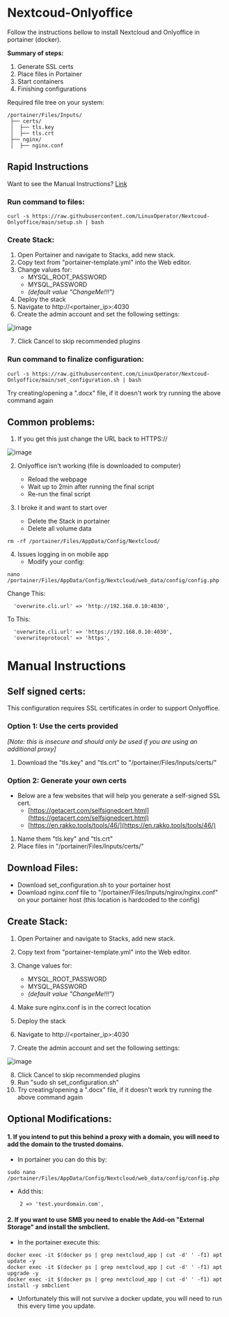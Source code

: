 # Nextcoud-Onlyoffice

Follow the instructions bellow to install Nextcloud and Onlyoffice in portainer (docker).

**Summary of steps:**
1. Generate SSL certs
2. Place files in Portainer
3. Start containers
4. Finishing configurations


Required file tree on your system:
```
/portainer/Files/Inputs/
 ├── certs/
 │  ├── tls.key
 │  ├── tls.crt
 ├── nginx/
 │  ├── nginx.conf
 ```

## Rapid Instructions

Want to see the Manual Instructions? [Link](https://github.com/LinuxOperator/Nextcoud-Onlyoffice/edit/main/README.md#manual-instructions)

### Run command to files:
```
curl -s https://raw.githubusercontent.com/LinuxOperator/Nextcoud-Onlyoffice/main/setup.sh | bash
```

### Create Stack:
1. Open Portainer and navigate to Stacks, add new stack.
2. Copy text from "portainer-template.yml" into the Web editor.
3. Change values for:
    - MYSQL_ROOT_PASSWORD
    - MYSQL_PASSWORD
    - _(default value "ChangeMe!!!")_
4. Deploy the stack
5. Navigate to http://<portainer_ip>:4030
6. Create the admin account and set the following settings:

![image](https://user-images.githubusercontent.com/68796633/161149500-b1857171-27f0-4be8-beef-dd0b1aa86101.png)


7. Click Cancel to skip recommended plugins


### Run command to finalize configuration:
```
curl -s https://raw.githubusercontent.com/LinuxOperator/Nextcoud-Onlyoffice/main/set_configuration.sh | bash
```
Try creating/opening a ".docx" file, if it doesn't work try running the above command again



## Common problems:

1. If you get this just change the URL back to HTTPS://

![image](https://user-images.githubusercontent.com/68796633/161149659-38050399-e7c1-44bc-81db-a34e2c19c587.png)

2. Onlyoffice isn't working (file is downloaded to computer)
   - Reload the webpage
   - Wait up to 2min after running the final script
   - Re-run the final script

3. I broke it and want to start over
   - Delete the Stack in portainer
   - Delete all volume data
```
rm -rf /portainer/Files/AppData/Config/Nextcloud/
```

4. Issues logging in on mobile app
   - Modify your config:
```
nano /portainer/Files/AppData/Config/Nextcloud/web_data/config/config.php
```
Change This:
```
  'overwrite.cli.url' => 'http://192.168.0.10:4030',
```
To This:
```
  'overwrite.cli.url' => 'https://192.168.0.10:4030',
  'overwriteprotocol' => 'https',
```



# Manual Instructions

## Self signed certs:

This configuration requires SSL certificates in order to support Onlyoffice.

### Option 1: Use the certs provided
_[Note: this is insecure and should only be used if you are using an additional proxy]_

1. Download the "tls.key" and "tls.crt" to "/portainer/Files/Inputs/certs/" 

### Option 2: Generate your own certs

 - Below are a few websites that will help you generate a self-signed SSL cert.
   - [https://getacert.com/selfsignedcert.html](https://getacert.com/selfsignedcert.html)
   - [https://en.rakko.tools/tools/46/](https://en.rakko.tools/tools/46/)

1. Name them "tls.key" and "tls.crt"
2. Place files in "/portainer/Files/Inputs/certs/" 


## Download Files:
- Download set_configuration.sh to your portainer host
- Download nginx.conf file to "/portainer/Files/Inputs/nginx/nginx.conf" on your portainer host (this location is hardcoded to the config)


## Create Stack:
1. Open Portainer and navigate to Stacks, add new stack.
2. Copy text from "portainer-template.yml" into the Web editor.
3. Change values for:
    - MYSQL_ROOT_PASSWORD
    - MYSQL_PASSWORD
    - _(default value "ChangeMe!!!")_

4. Make sure nginx.conf is in the correct location
5. Deploy the stack
6. Navigate to http://<portainer_ip>:4030
7. Create the admin account and set the following settings:

![image](https://user-images.githubusercontent.com/68796633/161149500-b1857171-27f0-4be8-beef-dd0b1aa86101.png)

8. Click Cancel to skip recommended plugins
9. Run "sudo sh set_configuration.sh"
10. Try creating/opening a ".docx" file, if it doesn't work try running the above command again





## Optional Modifications:

#### 1. If you intend to put this behind a proxy with a domain, you will need to add the domain to the trusted domains.
- In portainer you can do this by:
```
sudo nano /portainer/Files/AppData/Config/Nextcloud/web_data/config/config.php
```
- Add this:
```
    2 => 'test.yourdomain.com',
```

#### 2. If you want to use SMB you need to enable the Add-on "External Storage" and install the smbclient.
- In the portainer execute this:
```
docker exec -it $(docker ps | grep nextcloud_app | cut -d' ' -f1) apt update -y
docker exec -it $(docker ps | grep nextcloud_app | cut -d' ' -f1) apt upgrade -y
docker exec -it $(docker ps | grep nextcloud_app | cut -d' ' -f1) apt install -y smbclient
```
- Unfortunately this will not survive a docker update, you will need to run this every time you update.

